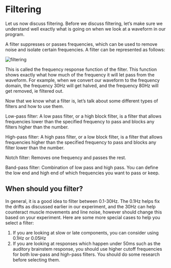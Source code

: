 # Filtering

Let us now discuss filtering. Before we discuss filtering, let’s make sure we understand well exactly what is going on when we look at a waveform in our program.

A filter suppresses or passes frequencies, which can be used to remove noise and isolate certain frequencies. A filter can be represented as follows:

![filtering](https://i.postimg.cc/0Nv5R4dg/Screenshot-2024-09-19-at-5-13-17-PM-1.png)

This is called the frequency response function of the filter. This function shows exactly what how much of the frequency it will let pass from the waveform. For example, when we convert our waveform to the frequency domain, the frequency 30Hz will get halved, and the frequency 80Hz will get removed, ie filtered out. 

Now that we know what a filter is, let’s talk about some different types of filters and how to use them. 

Low-pass filter: A low pass filter, or a high block filter, is a filter that allows frequencies lower than the specified frequency to pass and blocks any filters higher than the number.

High-pass filter: A high pass filter, or a low block filter, is a filter that allows frequencies higher than the specified frequency to pass and blocks any filter lower than the number.

Notch filter: Removes one frequency and passes the rest.

Band-pass filter: Combination of low pass and high pass. You can define the low end and high end of which frequencies you want to pass or keep.

## When should you filter?

In general, it is a good idea to filter between 0.1-30Hz. The 0.1Hz helps fix the drifts as discussed earlier in our experiment, and the 30Hz can help counteract muscle movements and line noise, however should change this based on your experiment. Here are some more special cases to help you select a filter:

1. If you are looking at slow or late components, you can consider using 0.1Hz or 0.05Hz
2. If you are looking at responses which happen under 50ms such as the auditory brainstem response, you should use higher cutoff frequencies for both low-pass and high-pass filters. You should do some research before selecting them.